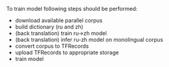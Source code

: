 To train model following steps should be performed:
* download available parallel corpus
* build dictionary (ru and zh)
* (back translation) train ru->zh model
* (back translation) infer ru-zh model on monolingual corpus
* convert corpus to TFRecords
* upload TFRecords to appropriate storage
* train model
